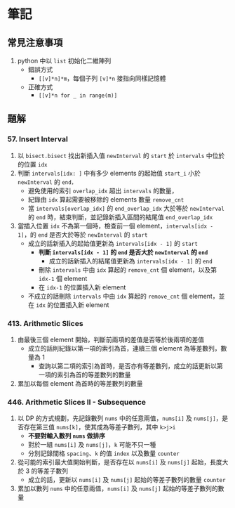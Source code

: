 # 筆記

## 常見注意事項

1. python 中以 `list` 初始化二維陣列
    - 錯誤方式
        - `[[v]*n]*m`，每個子列 `[v]*n` 接指向同樣記憶體
    - 正確方式
        - `[[v]*n for _ in range(m)]`

## 題解

### 57. Insert Interval

1. 以 `bisect.bisect` 找出新插入值 `newInterval` 的 `start` 於 `intervals` 中位於的位置 `idx`
2. 判斷 `intervals[idx: ]` 中有多少 elements 的起始值 `start_i` 小於 `newInterval` 的 `end，`
    - 避免使用的索引 `overlap_idx` 超出 `intervals` 的數量，
    - 紀錄由 `idx` 算起需要被移除的 elements 數量 `remove_cnt`
    - 當 `intervals[overlap_idx]` 的 `end_overlap_idx` 大於等於 `newInterval` 的 `end` 時，結束判斷，並記錄新插入區間的結尾值 `end_overlap_idx`
3. 當插入位置 `idx` 不為第一個時，檢查前一個 element，`intervals[idx - 1]`，的 `end` 是否大於等於 `newInterval` 的 `start`
    - 成立的話新插入的起始值更新為 `intervals[idx - 1]` 的 `start`
        - **判斷 `intervals[idx - 1]` 的 `end` 是否大於 `newInterval` 的 `end`**
            - 成立的話新插入的結尾值更新為 `intervals[idx - 1]` 的 `end`
        - 刪除 `intervals` 中由 `idx` 算起的 `remove_cnt` 個 element，以及第 `idx-1` 個 element
        - 在 `idx-1` 的位置插入新 element
    - 不成立的話刪除 `intervals` 中由 `idx` 算起的 `remove_cnt` 個 element，並在 `idx` 的位置插入新 element

### 413. Arithmetic Slices

1. 由最後三個 element 開始，判斷前兩項的差值是否等於後兩項的差值
    - 成立的話則紀錄以第一項的索引為首，連續三個 element 為等差數列，數量為 1
        - 查詢以第二項的索引為首時，是否亦有等差數列，成立的話更新以第一項的索引為首的等差數列的數量
2. 累加以每個 element 為首時的等差數列的數量

### 446. Arithmetic Slices II - Subsequence

1. 以 DP 的方式規劃，先記錄數列 `nums` 中的任意兩值，`nums[i]` 及 `nums[j]`，是否存在第三值 `nums[k]`，使其成為等差子數列，其中 `k>j>i`
    - **不要對輸入數列 `nums` 做排序**
    - 對於一組 `nums[i]` 及 `nums[j]`，`k` 可能不只一種
    - 分別記錄間格 `spacing`、`k` 的值 `index` 以及數量 `counter`
2. 從可能的索引最大值開始判斷，是否存在以 `nums[i]` 及 `nums[j]` 起始，長度大於 3 的等差子數列
    - 成立的話，更新以 `nums[i]` 及 `nums[j]` 起始的等差子數列的數量 `counter`
3. 累加以數列 `nums` 中的任意兩值，`nums[i]` 及 `nums[j]` 起始的等差子數列的數量
